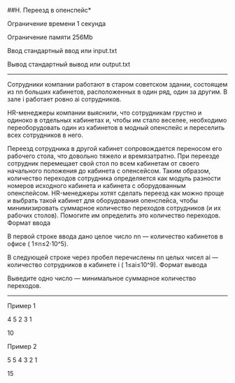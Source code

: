 ##H. Переезд в опенспейс*

Ограничение времени	1 секунда

Ограничение памяти	256Mb

Ввод	стандартный ввод или input.txt

Вывод	стандартный вывод или output.txt

---

Сотрудники компании работают в старом советском здании, состоящем из nn больших кабинетов, расположенных в один ряд, один за другим. В зале i работает ровно ai​ сотрудников.

HR-менеджеры компании выяснили, что сотрудникам грустно и одиноко в отдельных кабинетах и, чтобы им стало веселее, необходимо переоборудовать один из кабинетов в модный опенспейс и переселить всех сотрудников в него.

Переезд сотрудника в другой кабинет сопровождается переносом его рабочего стола, что довольно тяжело и времязатратно. При переезде сотрудник перемещает свой стол по всем кабинетам от своего начального положения до кабинета с опенсейсом. Таким образом, количество переходов сотрудника определяется как модуль разности номеров исходного кабинета и кабинета с оборудованным опенспейсом. HR-менеджеры хотят сделать переезд как можно проще и выбрать такой кабинет для оборудования опенспейса, чтобы минимизировать суммарное количество переходов сотрудников (и их рабочих столов). Помогите им определить это количество переходов.
Формат ввода

В первой строке ввода дано целое число nn — количество кабинетов в офисе ( 1≤n≤2⋅10^5).

В следующей строке через пробел перечислены nn целых чисел ai​ — количество сотрудников в кабинете i ( 1≤ai≤10^9).
Формат вывода

Выведите одно число — минимальное суммарное количество переходов.

---

Пример 1

4
5 2 3 1

	
10

Пример 2

5
5 4 3 2 1

	
15